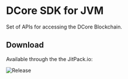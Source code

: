 DCore SDK for JVM
================

Set of APIs for accessing the DCore Blockchain.

Download
--------

Available through the the JitPack.io:

![Release](https://jitpack.io/v/DECENTfoundation/DCoreKt-SDK.svg?style=flat-square)
